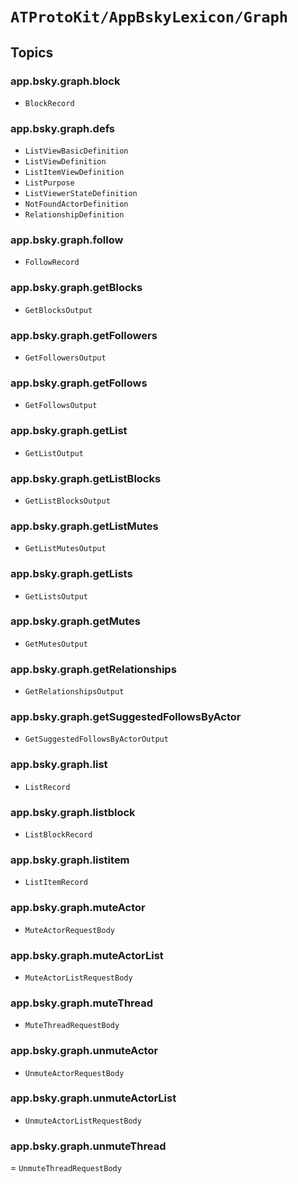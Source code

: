 # ``ATProtoKit/AppBskyLexicon/Graph``

## Topics

### app.bsky.graph.block

- ``BlockRecord``

### app.bsky.graph.defs

- ``ListViewBasicDefinition``
- ``ListViewDefinition``
- ``ListItemViewDefinition``
- ``ListPurpose``
- ``ListViewerStateDefinition``
- ``NotFoundActorDefinition``
- ``RelationshipDefinition``

### app.bsky.graph.follow

- ``FollowRecord``

### app.bsky.graph.getBlocks

- ``GetBlocksOutput``

### app.bsky.graph.getFollowers

- ``GetFollowersOutput``

### app.bsky.graph.getFollows

- ``GetFollowsOutput``

### app.bsky.graph.getList

- ``GetListOutput``

### app.bsky.graph.getListBlocks

- ``GetListBlocksOutput``

### app.bsky.graph.getListMutes

- ``GetListMutesOutput``

### app.bsky.graph.getLists

- ``GetListsOutput``

### app.bsky.graph.getMutes

- ``GetMutesOutput``

### app.bsky.graph.getRelationships

- ``GetRelationshipsOutput``

### app.bsky.graph.getSuggestedFollowsByActor

- ``GetSuggestedFollowsByActorOutput``

### app.bsky.graph.list

- ``ListRecord``

### app.bsky.graph.listblock

- ``ListBlockRecord``

### app.bsky.graph.listitem

- ``ListItemRecord``

### app.bsky.graph.muteActor

- ``MuteActorRequestBody``

### app.bsky.graph.muteActorList

- ``MuteActorListRequestBody``

### app.bsky.graph.muteThread

- ``MuteThreadRequestBody``

### app.bsky.graph.unmuteActor

- ``UnmuteActorRequestBody``

### app.bsky.graph.unmuteActorList

- ``UnmuteActorListRequestBody``

### app.bsky.graph.unmuteThread

= ``UnmuteThreadRequestBody``
